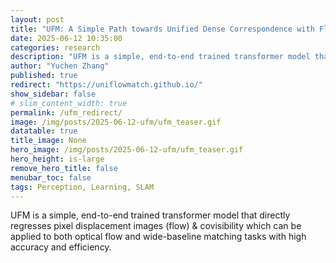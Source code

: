 ```yaml
---
layout: post
title: "UFM: A Simple Path towards Unified Dense Correspondence with Flow"
date: 2025-06-12 10:35:00
categories: research
description: "UFM is a simple, end-to-end trained transformer model that directly regresses pixel displacement images (flow) & covisibility which can be applied to both optical flow and wide-baseline matching tasks with high accuracy and efficiency."
author: "Yuchen Zhang"
published: true
redirect: "https://uniflowmatch.github.io/"
show_sidebar: false
# slim_content_width: true
permalink: /ufm_redirect/
image: /img/posts/2025-06-12-ufm/ufm_teaser.gif
datatable: true
title_image: None
hero_image: /img/posts/2025-06-12-ufm/ufm_teaser.gif
hero_height: is-large
remove_hero_title: false
menubar_toc: false
tags: Perception, Learning, SLAM
---
```


UFM is a simple, end-to-end trained transformer model that directly regresses pixel displacement images (flow) & covisibility which can be applied to both optical flow and wide-baseline matching tasks with high accuracy and efficiency.